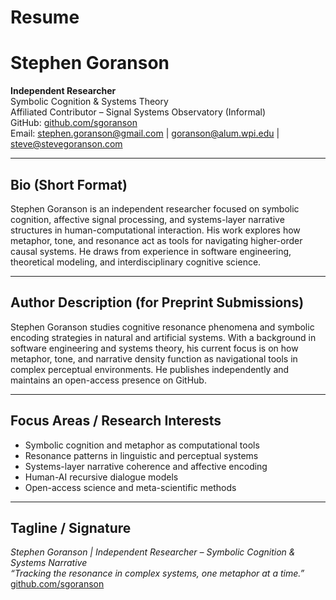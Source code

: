 # Resume


# Stephen Goranson

**Independent Researcher**  
Symbolic Cognition & Systems Theory  
Affiliated Contributor – Signal Systems Observatory (Informal)  
GitHub: [github.com/sgoranson](https://github.com/sgoranson)  
Email: stephen.goranson@gmail.com | goranson@alum.wpi.edu | steve@stevegoranson.com

---

## Bio (Short Format)
Stephen Goranson is an independent researcher focused on symbolic cognition, affective signal processing, and systems-layer narrative structures in human-computational interaction. His work explores how metaphor, tone, and resonance act as tools for navigating higher-order causal systems. He draws from experience in software engineering, theoretical modeling, and interdisciplinary cognitive science.

---

## Author Description (for Preprint Submissions)
Stephen Goranson studies cognitive resonance phenomena and symbolic encoding strategies in natural and artificial systems. With a background in software engineering and systems theory, his current focus is on how metaphor, tone, and narrative density function as navigational tools in complex perceptual environments. He publishes independently and maintains an open-access presence on GitHub.

---

## Focus Areas / Research Interests
- Symbolic cognition and metaphor as computational tools  
- Resonance patterns in linguistic and perceptual systems  
- Systems-layer narrative coherence and affective encoding  
- Human-AI recursive dialogue models  
- Open-access science and meta-scientific methods

---

## Tagline / Signature
*Stephen Goranson | Independent Researcher – Symbolic Cognition & Systems Narrative*  
*“Tracking the resonance in complex systems, one metaphor at a time.”*  
[github.com/sgoranson](https://github.com/sgoranson)
